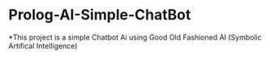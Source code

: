# Prolog-AI-Simple-ChatBot

*This project is a simple Chatbot Ai using Good Old Fashioned AI (Symbolic Artifical Intelligence)
 